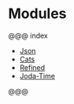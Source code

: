 # Modules

@@@ index

* [Json](json.md)
* [Cats](cats.md)
* [Refined](refined.md)
* [Joda-Time](joda-time.md)

@@@